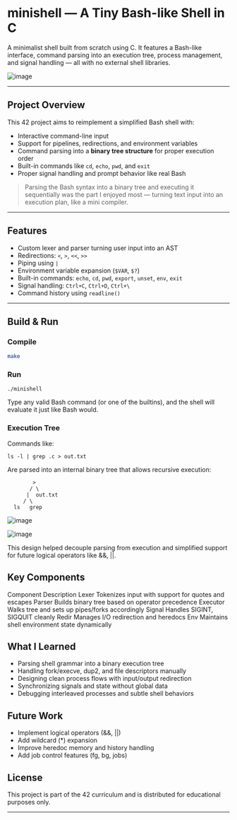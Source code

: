 # minishell — A Tiny Bash-like Shell in C

A minimalist shell built from scratch using C. It features a Bash-like interface, command parsing into an execution tree, process management, and signal handling — all with no external shell libraries.

![image](https://github.com/user-attachments/assets/bd3e492f-6fa7-4229-be41-eb3d108a75e9)

---

## Project Overview

This 42 project aims to reimplement a simplified Bash shell with:

- Interactive command-line input
- Support for pipelines, redirections, and environment variables
- Command parsing into a **binary tree structure** for proper execution order
- Built-in commands like `cd`, `echo`, `pwd`, and `exit`
- Proper signal handling and prompt behavior like real Bash

> Parsing the Bash syntax into a binary tree and executing it sequentially was the part I enjoyed most — turning text input into an execution plan, like a mini compiler.

---

## Features

-  Custom lexer and parser turning user input into an AST
-  Redirections: `<`, `>`, `<<`, `>>`
-  Piping using `|`
-  Environment variable expansion (`$VAR`, `$?`)
-  Built-in commands: `echo`, `cd`, `pwd`, `export`, `unset`, `env`, `exit`
-  Signal handling: `Ctrl+C`, `Ctrl+D`, `Ctrl+\`
-  Command history using `readline()`

---

## Build & Run

### Compile

```bash
make
```
### Run
```
./minishell
```
Type any valid Bash command (or one of the builtins), and the shell will evaluate it just like Bash would.
### Execution Tree

Commands like:
```
ls -l | grep .c > out.txt
```
Are parsed into an internal binary tree that allows recursive execution:
```
        >
       / \
      |  out.txt
     / \
  ls   grep
```
![image](https://github.com/user-attachments/assets/d6af31a2-243b-4ee5-8a72-4609eea5a81c)

![image](https://github.com/user-attachments/assets/df147c1c-75be-412e-8922-c17331126b13)


This design helped decouple parsing from execution and simplified support for future logical operators like &&, ||.
## Key Components
Component	Description
Lexer	Tokenizes input with support for quotes and escapes
Parser	Builds binary tree based on operator precedence
Executor	Walks tree and sets up pipes/forks accordingly
Signal	Handles SIGINT, SIGQUIT cleanly
Redir	Manages I/O redirection and heredocs
Env	Maintains shell environment state dynamically
## What I Learned

  - Parsing shell grammar into a binary execution tree
  - Handling fork/execve, dup2, and file descriptors manually
  - Designing clean process flows with input/output redirection
  - Synchronizing signals and state without global data
  - Debugging interleaved processes and subtle shell behaviors


## Future Work

  - Implement logical operators (&&, ||)
  - Add wildcard (*) expansion
  - Improve heredoc memory and history handling
  - Add job control features (fg, bg, jobs)

## License

This project is part of the 42 curriculum and is distributed for educational purposes only.


---
